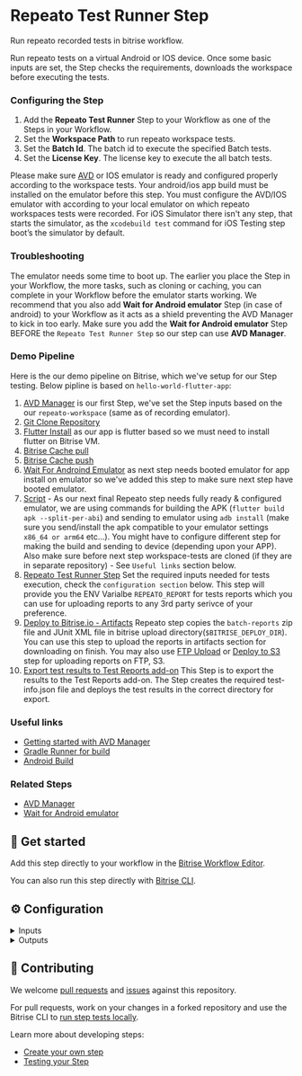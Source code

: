 # Repeato Test Runner Step

<!-- [![Step changelog](https://shields.io/github/v/release/bitrise-steplib/steps-avd-manager?include_prereleases&label=changelog&color=blueviolet)](https://github.com/repeato-qa/bitrise-repeato-cli-step.git/releases) -->

Run repeato recorded tests in bitrise workflow.


Run repeato tests on a virtual Android or IOS device. Once some basic inputs are set, the Step checks the requirements, downloads the workspace before executing the tests.

### Configuring the Step
1. Add the **Repeato Test Runner** Step to your Workflow as one of the Steps in your Workflow.
2. Set the **Workspace Path** to run repeato workspace tests. 
3. Set the **Batch Id**. The batch id to execute the specified Batch tests.
4. Set the **License Key**. The license key to execute the all batch tests.

Please make sure [AVD](https://www.bitrise.io/integrations/steps/avd-manager) or IOS emulator is ready and configured properly according to the workspace tests. Your android/ios app build must be installed on the emulator before this step. 
You must configure the AVD/IOS emulator with according to your local emulator on which repeato workspaces tests were recorded.
For iOS Simulator there isn't any step, that starts the simulator, as the `xcodebuild test` command for iOS Testing step boot’s the simulator by default.

### Troubleshooting
The emulator needs some time to boot up. The earlier you place the Step in your Workflow, the more tasks, such as cloning or caching, you can complete in your Workflow before the emulator starts working.
We recommend that you also add **Wait for Android emulator** Step (in case of android) to your Workflow as it acts as a shield preventing the AVD Manager to kick in too early. Make sure you add the **Wait for Android emulator** Step BEFORE the `Repeato Test Runner Step` so our step can use **AVD Manager**. 

### Demo Pipeline
Here is the our demo pipeline on Bitrise, which we've setup for our Step testing. Below pipline is based on `hello-world-flutter-app`:
 1. [AVD Manager](https://www.bitrise.io/integrations/steps/avd-manager) is our first Step, we've set the Step inputs based on the our `repeato-workspace` (same as of recording emulator).
 2. [Git Clone Repository](https://www.bitrise.io/integrations/steps/git-clone)
 3. [Flutter Install](https://www.bitrise.io/integrations/steps/flutter-installer) as our app is flutter based so we must need to install flutter on Bitrise VM.
 4. [Bitrise Cache pull](https://www.bitrise.io/integrations/steps/cache-pull)
 5. [Bitrise Cache push](https://www.bitrise.io/integrations/steps/cache-push)
 6. [Wait For Androind Emulator](https://www.bitrise.io/integrations/steps/wait-for-android-emulator) as next step needs booted emulator for app install on emulator so we've added this step to make sure next step have booted emulator.
 7. [Script](https://www.bitrise.io/integrations/steps/script) - As our next final Repeato step needs fully ready & configured emulator, we are using commands for building the APK (`flutter build apk --split-per-abi`) and sending to emulator using `adb install` (make sure you send/install the apk compatible to your emulator settings `x86_64 or arm64` etc...). You might have to configure different step for making the build and sending to device (depending upon your APP). Also make sure before next step workspace-tests are cloned (if they are in separate repository) - See `Useful links` section below.  
 8. [Repeato Test Runner Step](https://github.com/repeato-qa/bitrise-repeato-cli-step) Set the required inputs needed for tests execution, check the `configuration section` below. This step will provide you the ENV Varialbe `REPEATO_REPORT` for tests reports which you can use for uploading reports to any 3rd party serivce of your preference. 
9. [Deploy to Bitrise.io - Artifacts](https://www.bitrise.io/integrations/steps/deploy-to-bitrise-io) Repeato step copies the `batch-reports` zip file and JUnit XML file in bitrise upload directory(`$BITRISE_DEPLOY_DIR`). You can use this step to upload the reports in artifacts section for downloading on finish. You may also use [FTP Upload](bitrise.io/integrations/steps/ftp-upload) or [Deploy to S3](https://www.bitrise.io/integrations/steps/amazon-s3-deploy) step for uploading reports on FTP, S3.
10. [Export test results to Test Reports add-on](https://www.bitrise.io/integrations/steps/custom-test-results-export) This Step is to export the results to the Test Reports add-on. The Step creates the required test-info.json file and deploys the test results in the correct directory for export.

### Useful links
- [Getting started with AVD Manager](https://www.bitrise.io/integrations/steps/avd-manager/)
- [Gradle Runner for build](https://www.bitrise.io/integrations/steps/gradle-runner/)
- [Android Build](https://www.bitrise.io/integrations/steps/android-build/)

### Related Steps
- [AVD Manager](https://www.bitrise.io/integrations/steps/avd-manager)
- [Wait for Android emulator](https://www.bitrise.io/integrations/steps/wait-for-android-emulator)

</details>

## 🧩 Get started

Add this step directly to your workflow in the [Bitrise Workflow Editor](https://devcenter.bitrise.io/steps-and-workflows/steps-and-workflows-index/).

You can also run this step directly with [Bitrise CLI](https://github.com/bitrise-io/bitrise).

## ⚙️ Configuration

<details>
<summary>Inputs</summary>

| Key | Description | Flags | Default |
| --- | --- | --- | --- |
| `repeato_cli_version` | Set the repeato CLI version compatible to your workspace tests. | required | `latest` |
| `workspace_path` | Repeato test runner need workspace path for setting up the workspace before executing batch. | required | $BITRISE_SOURCE_DIR |
| `batch_id` | Set batch id for the tests execution. | required | `0` |
| `license_key` | Set license key for the tests execution. | required | `none` |
</details>

<details>
<summary>Outputs</summary>

| Environment Variable | Description |
| --- | --- |
| `REPEATO_REPORT` | Repeato Batch Report Zip File |
| `REPEATO_JUNIT_REPORT` | Repeato JUnit XML File |

</details>

## 🙋 Contributing

We welcome [pull requests](https://github.com/repeato-qa/bitrise-repeato-cli-step/pulls) and [issues](https://github.com/repeato-qa/bitrise-repeato-cli-step/issues) against this repository.

For pull requests, work on your changes in a forked repository and use the Bitrise CLI to [run step tests locally](https://devcenter.bitrise.io/bitrise-cli/run-your-first-build/).

Learn more about developing steps:

- [Create your own step](https://devcenter.bitrise.io/contributors/create-your-own-step/)
- [Testing your Step](https://devcenter.bitrise.io/contributors/testing-and-versioning-your-steps/)
